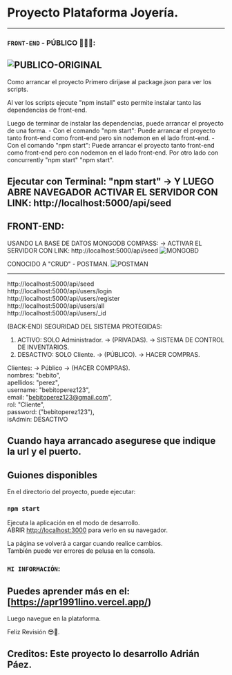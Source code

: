 # Proyecto Plataforma Joyería.

---

### `FRONT-END` - PÚBLICO 👨🏻‍💻:

## ![PUBLICO-ORIGINAL](<![image](https://user-images.githubusercontent.com/54821048/235183542-8495c4fe-165e-466a-b19b-06d4de08c8b5.png)>)

Como arrancar el proyecto Primero dirijase al package.json para ver los scripts.

Al ver los scripts ejecute "npm install" esto permite instalar tanto las dependencias de front-end.

Luego de terminar de instalar las dependencias, puede arrancar el proyecto de una forma. - Con el comando "npm start": Puede arrancar el proyecto tanto front-end como front-end pero sin nodemon en el lado front-end. - Con el comando "npm start": Puede arrancar el proyecto tanto front-end como front-end pero con nodemon en el lado front-end. Por otro lado con concurrently "npm start" "npm start".

## Ejecutar con Terminal: "npm start" -> Y LUEGO ABRE NAVEGADOR ACTIVAR EL SERVIDOR CON LINK: http://localhost:5000/api/seed

## FRONT-END:

USANDO LA BASE DE DATOS MONGODB COMPASS: -> ACTIVAR EL SERVIDOR CON LINK: http://localhost:5000/api/seed
![MONGOBD](<![image](https://user-images.githubusercontent.com/54821048/235183867-915916d1-b0d9-4139-bff1-2540d583c086.png)>)

CONOCIDO A "CRUD" - POSTMAN.
![POSTMAN](https://user-images.githubusercontent.com/54821048/205748424-a7c83222-1a07-4eca-8185-a9a90726909d.png)

---

http://localhost:5000/api/seed <br />
http://localhost:5000/api/users/login <br />
http://localhost:5000/api/users/register <br />
http://localhost:5000/api/users/all <br />
http://localhost:5000/api/users/\_id <br />

(BACK-END) SEGURIDAD DEL SISTEMA PROTEGIDAS: <br />

1. ACTIVO: SOLO Administrador. -> (PRIVADAS). -> SISTEMA DE CONTROL DE INVENTARIOS. <br />
2. DESACTIVO: SOLO Cliente. -> (PÚBLICO). -> HACER COMPRAS. <br />

Clientes: -> Público -> (HACER COMPRAS). <br />
nombres: "bebito", <br />
apellidos: "perez", <br />
username: "bebitoperez123", <br />
email: "bebitoperez123@gmail.com", <br />
rol: "Cliente", <br />
password: ("bebitoperez123"), <br />
isAdmin: DESACTIVO <br />

## Cuando haya arrancado asegurese que indique la url y el puerto.

## Guiones disponibles

En el directorio del proyecto, puede ejecutar:

### `npm start`

Ejecuta la aplicación en el modo de desarrollo.\
ABRIR [http://localhost:3000](http://localhost:3000) para verlo en su navegador.

La página se volverá a cargar cuando realice cambios.\
También puede ver errores de pelusa en la consola.

### `MI INFORMACIÓN`:

## Puedes aprender más en el: [https://apr1991lino.vercel.app/)

Luego navegue en la plataforma.

Feliz Revisión 😎🤞.

## Creditos: Este proyecto lo desarrollo Adrián Páez.
